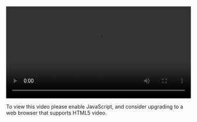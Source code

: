 <video controls="" style="width: 100%; display: block;"><source src="http://o86bpj665.bkt.clouddn.com/bianguaishou/10-3-training.mp4" type="video/mp4"><p>To view this video please enable JavaScript, and consider upgrading to a web browser that supports HTML5 video.</p></video>
